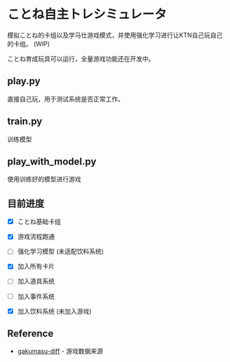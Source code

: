 
# ことね自主トレシミュレータ
模拟ことね的卡组以及学马仕游戏模式，并使用强化学习进行让KTN自己玩自己的卡组。
(WIP)

ことね育成玩具可以运行，全量游戏功能还在开发中。

## play.py
直接自己玩，用于测试系统是否正常工作。

## train.py
训练模型

## play_with_model.py
使用训练好的模型进行游戏



## 目前进度
- [x] ことね基础卡组
- [x] 游戏流程跑通
- [ ] 强化学习模型 (未适配饮料系统)
- [x] 加入所有卡片 
- [ ] 加入道具系统 
- [ ] 加入事件系统
- [x] 加入饮料系统 (未加入游戏)


## Reference
- [gakumasu-diff](https://github.com/vertesan/gakumasu-diff) - 游戏数据来源




